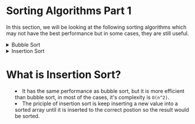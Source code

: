 # Sorting Algorithms Part 1

In this section, we will be looking at the following sorting algorithms which may not have the best performance but in some cases, they are still useful.

<details>
  <summary> Bubble Sort </summary>
  
  # Bubble Sort

- It compares adjacent elements and swaps them if they are not in the intended order.
- "Bubble Sort" is not a good sorting algorithm, in modern programming languages its primarily used for educational purposes.

```text
Original order is : [5, 2, 6, 1, 4]

First round: Push the smallest number 1 to the left.
- 1    5 2 6 4

Second round: Push the second smallest number 2 to the left.
- 1 2   5 6 4

Third round: Push the third smallest number 4 to the left.
- 1 2 4   5 6

Fourth round: Push the fourth smallest number 5 to the left.
- 1 2 4 5   6

Fifth round: Completed sorting.
- 1 2 4 5 6
```

## Pseduo Code

```text
bubbleSort(a):
  for i from 0 to a.length - 2(inclusive):
    for j from a.length - 1 to i + 1(inclusive):
      if a[j] < a[j - 1]:
        exchange a[j] with a[j - 1]
```

The outer loop runs from index 0 to the length of the array - 2, i.e. [5, 2, 6, 1, 4], the outer loop will run from **index 0 (5) to index 3 (1)**, since we don't need to execute the last one, therefore we need to subtract 2 from the length of the array.

The inner loop runs from the last index of the array (j), and it has to compare with the previous index (array - 1) all the way to the index of i + 1.

## Example

```ts
// bubbleSort.ts
const bubbleSort = (arr: number[]) => {
  for (let i = 0; i <= arr.length - 2; i++) {
    for (let j = arr.length - 1; j >= i + 1; j--) {
      if (arr[j] < arr[j - 1]) {
        // swap
        let temp = arr[j];
        arr[j] = arr[j - 1];
        arr[j - 1] = temp;
      }
    }
  }
  console.log(arr);
};

bubbleSort([2, 9, 12, 3, 5, 7, 10]);
```

Result:

![bubbleSort](./assets/bubbleSortResult.png)

Let's give a large array and see how long it takes to sort it.

```ts
const bubbleSort = (arr: number[]) => {
  let step = 0;
  for (let i = 0; i <= arr.length - 2; i++) {
    for (let j = arr.length - 1; j >= i + 1; j--) {
      if (arr[j] < arr[j - 1]) {
        // swap
        let temp = arr[j];
        arr[j] = arr[j - 1];
        arr[j - 1] = temp;
        step++;
      }
    }
  }
  console.log(`It took ${step} to complete this bubble sort.`);
  console.log(arr);
};

// Make a large array
let largeArr: number[] = [];

for (let i = 0; i < 100; i++) {
  largeArr.push(Math.floor(Math.random() * 100));
}

bubbleSort(largeArr);
```

Result:

![bubbleSortLargeArr](./assets/largeArr.png)

## Big O of Bubble Sort

- Worst case: O(n^2)
  - From smallest to largest or from largest to smallest and the numbers are totally random.

```text
[n, n-1, n-2,...4, 3, 2, 1]
[1, n, n-1, n-2,...4, 3, 2]
[1, 2, n, n-1, n-2,...4, 3]
[1, 2, 3, n, n-1, n-2,...4]
[1, 2, 3, 4,...,n-2, n-1, n]
```

From example above, we know that we need to take `(n-1) + (n-2) + (n-3) +...+(n-n)`, which is `n(n-1)/2`, therefore the worst case is `O(n^2)`.

- Best case: O(n)
  - If the array is already or almost sorted **from smallest to largest**, then we only need to compare each element once.

```ts
const bubbleSort = (arr: number[]) => {
  for (let i = 0; i <= arr.length - 2; i++) {
    let isSwapped = false;
    for (let j = arr.length - 1; j >= i + 1; j--) {
      if (arr[j] < arr[j - 1]) {
        // swap
        let temp = arr[j];
        arr[j] = arr[j - 1];
        arr[j - 1] = temp;
        isSwapped = true;
      }
    }
    // If there is no swap, then break the loop
    if (!isSwapped) {
      break;
    }
  }
  console.log(arr);
};

bubbleSort([2, 5, 7, 9, 10, 12, 3]);
```

Since this is a nearly sorted array, we only need to compare each element once (loop at least once), therefore the best case is `O(n)`.

> Resource
> [Javascript Freecodecamp Algorithm #31: Implement Bubble Sort](https://www.youtube.com/watch?v=IAeLoGzU4RE)

</details>

<details>
  <summary>Insertion Sort<summary>

# What is Insertion Sort?

- It has the same performance as bubble sort, but it is more efficient than bubble sort, in most of the cases, it's complexity is `O(n^2)`.
- The priciple of insertion sort is keep inserting a new value into a sorted array until it is inserted to the correct postion so the result would be sorted.

</details>
